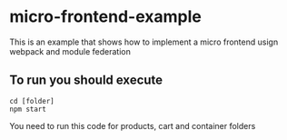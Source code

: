 # micro-frontend-example

This is an example that shows how to implement a micro frontend usign webpack and module federation

## To run you should execute
```node
cd [folder]
npm start
```

You need to run this code for products, cart and container folders
